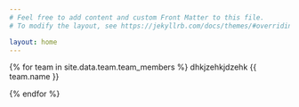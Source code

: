 ```yaml
---
# Feel free to add content and custom Front Matter to this file.
# To modify the layout, see https://jekyllrb.com/docs/themes/#overriding-theme-defaults

layout: home
---
```

<div>
  {% for team in site.data.team.team_members %}
        dhkjzehkjdzehk
      {{ team.name }}
   
  {% endfor %}
</div>